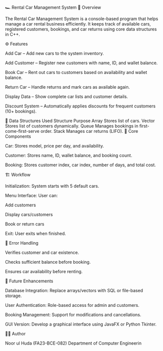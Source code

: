 🏎️ Rental Car Management System
📘 Overview

The Rental Car Management System is a console-based program that helps manage a car rental business efficiently.
It keeps track of available cars, registered customers, bookings, and car returns using core data structures in C++.

⚙️ Features

Add Car – Add new cars to the system inventory.

Add Customer – Register new customers with name, ID, and wallet balance.

Book Car – Rent out cars to customers based on availability and wallet balance.

Return Car – Handle returns and mark cars as available again.

Display Data – Show complete car lists and customer details.

Discount System – Automatically applies discounts for frequent customers (10+ bookings).

🧩 Data Structures Used
Structure	Purpose
Array	Stores list of cars.
Vector	Stores list of customers dynamically.
Queue	Manages bookings in first-come-first-serve order.
Stack	Manages car returns (LIFO).
🧠 Core Components

Car: Stores model, price per day, and availability.

Customer: Stores name, ID, wallet balance, and booking count.

Booking: Stores customer index, car index, number of days, and total cost.

🏗️ Workflow

Initialization: System starts with 5 default cars.

Menu Interface: User can:

Add customers

Display cars/customers

Book or return cars

Exit: User exits when finished.

🧾 Error Handling

Verifies customer and car existence.

Checks sufficient balance before booking.

Ensures car availability before renting.

🚀 Future Enhancements

Database Integration: Replace arrays/vectors with SQL or file-based storage.

User Authentication: Role-based access for admin and customers.

Booking Management: Support for modifications and cancellations.

GUI Version: Develop a graphical interface using JavaFX or Python Tkinter.

🧑‍💻 Author

Noor ul Huda (FA23-BCE-082)
Department of Computer Engineerin
